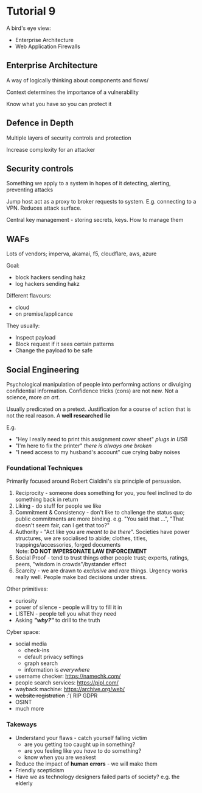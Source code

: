 # Tutorial 9

A bird's eye view:

* Enterprise Architecture
* Web Application Firewalls

## Enterprise Architecture

A way of logically thinking about components and flows/

Context determines the importance of a vulnerability

Know what you have so you can protect it

## Defence in Depth

Multiple layers of security controls and protection

Increase complexity for an attacker

## Security controls

Something we apply to a system in hopes of it detecting, alerting, preventing attacks

Jump host act as a proxy to broker requests to system. E.g. connecting to a VPN. Reduces attack surface.

Central key management - storing secrets, keys. How to manage them

## WAFs

Lots of vendors; imperva, akamai, f5, cloudflare, aws, azure

Goal:

* block hackers sending hakz
* log hackers sending hakz

Different flavours:

* cloud
* on premise/applicance

They usually:

* Inspect payload
* Block request if it sees certain patterns
* Change the payload to be safe

## Social Engineering

Psychological manipulation of people into performing actions or divulging confidential information. Confidence tricks (cons) are not new. Not a science, more *an art*.

Usually predicated on a pretext. Justification for a course of action that is not the real reason. A **well researched lie**

E.g.

* "Hey I really need to print this assignment cover sheet" *plugs in USB*
* "I'm here to fix the printer" *there is always one broken*
* "I need access to my husband's account" cue crying baby noises

### Foundational Techniques

Primarily focused around Robert Cialdini's six principle of persuasion.

1. Reciprocity - someone does something for you, you feel inclined to do something back in return
2. Liking - do stuff for people we like
3. Commitment & Consistency - don't like to challenge the status quo; public commitments are more binding. e.g. "You said that ...", "That doesn't seem fair, can I get that too?"
4. Authority - "Act like you are *meant to be there*". Societies have power structures, we are socialised to abide; clothes, titles, trappings/accessories, forged documents  
Note: **DO NOT IMPERSONATE LAW ENFORCEMENT**
5. Social Proof - tend to trust things other people trust; experts, ratings, peers, "wisdom in crowds"/bystander effect
6. Scarcity - we are drawn to *exclusive* and *rare* things. Urgency works really well. People make bad decisions under stress.

Other primitives:

* curiosity
* power of silence - people will try to fill it in
* LISTEN - people tell you what they need
* Asking ***"why?"*** to drill to the truth

Cyber space:

* social media
    * check-ins
    * default privacy settings
    * graph search
    * information is *everywhere*
* username checker: <https://namechk.com/>
* people search services: <https://pipl.com/>
* wayback machine: <https://archive.org/web/>
* ~~website registration~~ :'(  RIP GDPR
* OSINT
* much more

### Takeways

* Understand your flaws - catch yourself falling victim
    * are you getting too caught up in something?
    * are you feeling like you *have* to do something?
    * know when you are weakest
* Reduce the impact of **human errors** - we will make them
* Friendly scepticism
* Have we as technology designers failed parts of society? e.g. the elderly
